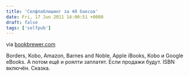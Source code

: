 ```yaml
---
title: 'Селфпаблишинг за 40 баксов'
date: Fri, 17 Jun 2011 14:00:51 +0000
draft: false
tags: ['selfpub']
---
```


via [bookbrewer.com](http://bookbrewer.com/gift/ebook#order)

Borders, Kobo, Amazon, Barnes and Noble, Apple iBooks, Kobo и Google eBooks. А потом ещё и роялти заплатят. Если продажи будут. ISBN включён. Сказка.